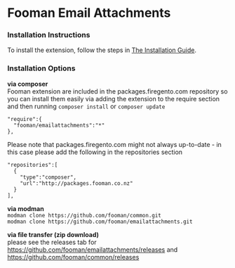 Fooman Email Attachments
===================

### Installation Instructions
To install the extension, follow the steps in [The Installation Guide](http://magento1-support.fooman.co.nz/article/354-installing-fooman-email-attachments).

### Installation Options

**via composer**  
Fooman extension are included in the packages.firegento.com repository so you can install them easily via adding the extension to the require section and then running `composer install` or `composer update`

    "require":{
      "fooman/emailattachments":"*"
    },

Please note that packages.firegento.com might not always up-to-date - in this case please add the following in the repositories section

    "repositories":[
      {
        "type":"composer",
        "url":"http://packages.fooman.co.nz"
      }
    ],

**via modman**  
`modman clone https://github.com/fooman/common.git`   
`modman clone https://github.com/fooman/emailattachments.git`   

**via file transfer (zip download)**  
    please see the releases tab for https://github.com/fooman/emailattachments/releases
    and https://github.com/fooman/common/releases
